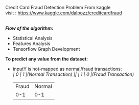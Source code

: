 Credit Card Fraud Detection Problem From kaggle <br/>
visit : https://www.kaggle.com/dalpozz/creditcardfraud
<br/><br/>

<b><i>Flow of the algorithm:</i></b>
      <ul>
        <li>Statistical Analysis</li>
        <li>Features Analysis</li>
        <li>Tensorflow Graph Development</li>
      </ul>


<b>To predict any value from the dataset:</b>
      <ul>
            <li>inputY is hot-mapped as normal/fraud transactions:</li>
                  <i>| 0 | 1 |(Normal Transaction) || | 1 | 0 |(Fraud Transaction)</i> 
                  <table>
                      <tr>
                          <td> Fraud </td>
                          <td> Normal </td>
                      </tr>     
                      <tr>
                          <td>   0-1  </td>
                          <td>   0-1  </td>
                      </tr>
                  </table>
      </ul>
